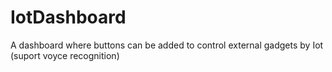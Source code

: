 # IotDashboard
A dashboard where buttons can be added to control external gadgets by Iot (suport voyce recognition)
